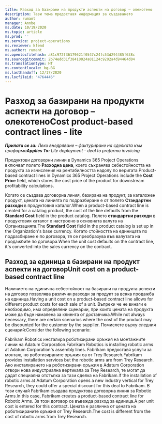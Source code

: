 ```yaml
---
title: Разход за базирани на продукти аспекти на договор – олекотено
description: Тази тема предоставя информация за създаването
author: rumant
manager: Annbe
ms.date: 10/19/2020
ms.topic: article
ms.prod: ''
ms.service: project-operations
ms.reviewer: kfend
ms.author: rumant
ms.openlocfilehash: a81c972f36179621f0547c24fc53d294485f638c
ms.sourcegitcommit: 2b74edd31f38410024a01124c9202a4d94464d04
ms.translationtype: HT
ms.contentlocale: bg-BG
ms.lasthandoff: 12/17/2020
ms.locfileid: "4764446"
---
```

# <a name="cost-product-based-contract-lines---lite"></a><span data-ttu-id="0a9c1-103">Разход за базирани на продукти аспекти на договор – олекотено</span><span class="sxs-lookup"><span data-stu-id="0a9c1-103">Cost product-based contract lines - lite</span></span>

<span data-ttu-id="0a9c1-104">_**Прилага се за:** Леко внедряване – фактуриране на сделката към проформа_</span><span class="sxs-lookup"><span data-stu-id="0a9c1-104">_**Applies To:** Lite deployment - deal to proforma invoicing_</span></span>


<span data-ttu-id="0a9c1-105">Продуктови договорни линии в Dynamics 365 Project Operations включват полето **Разходна цена**, което съхранява себестойността на продукта за изчисления на рентабилността надолу по веригата.</span><span class="sxs-lookup"><span data-stu-id="0a9c1-105">Product-based contract lines in Dynamics 365 Project Operations include the **Cost Price** field, which stores the cost price of the product for downstream profitability calculations.</span></span>

<span data-ttu-id="0a9c1-106">Когато се създава договорна линия, базирана на продукт, за каталожен продукт, цената на линията по подразбиране е от полето **Стандартни разходи** в продуктовия каталог.</span><span class="sxs-lookup"><span data-stu-id="0a9c1-106">When a product-based contract line is created for a catalog product, the cost of the line defaults from the **Standard Cost** field in the product catalog.</span></span> <span data-ttu-id="0a9c1-107">Полето **стандартни разходи** в продуктовия каталог е настроено в основната валута на Организацията.</span><span class="sxs-lookup"><span data-stu-id="0a9c1-107">The **Standard Cost** field in the product catalog is set up in the Organization's base currency.</span></span> <span data-ttu-id="0a9c1-108">Когато стойността на единицата по подразбиране е по договора, тя се преобразува във валутата на продажбите по договора.</span><span class="sxs-lookup"><span data-stu-id="0a9c1-108">When the unit cost defaults on the contract line, it's converted into the sales currency on the contract.</span></span>

## <a name="unit-cost-on-a-product-based-contract-line"></a><span data-ttu-id="0a9c1-109">Разход за единица в базирани на продукт аспекти на договор</span><span class="sxs-lookup"><span data-stu-id="0a9c1-109">Unit cost on a product-based contract line</span></span>

<span data-ttu-id="0a9c1-110">Наличието на единична себестойност на базирани на продукта аспекти на договор позволява различни разходи за продукт за всяка продажба на единица.</span><span class="sxs-lookup"><span data-stu-id="0a9c1-110">Having a unit cost on a product-based contract line allows for different product costs for each sale of a unit.</span></span> <span data-ttu-id="0a9c1-111">Въпреки че не винаги е необходимо, има определени сценарии, при които цената на продукта може да бъде намалена за клиента от доставчика.</span><span class="sxs-lookup"><span data-stu-id="0a9c1-111">While not always necessary, there are certain scenarios where the cost of the product may be discounted for the customer by the supplier.</span></span> <span data-ttu-id="0a9c1-112">Помислете върху следния сценарий:</span><span class="sxs-lookup"><span data-stu-id="0a9c1-112">Consider the following scenario:</span></span>

<span data-ttu-id="0a9c1-113">Fabrikam Robotics инсталира роботизирани оръжия на монтажните линии на Adatum Corporation.</span><span class="sxs-lookup"><span data-stu-id="0a9c1-113">Fabrikam Robotics is installing robotic arms at Adatum Corporation's assembly lines.</span></span> <span data-ttu-id="0a9c1-114">Fabrikam предоставя услуги за монтаж, но роботизираните оръжия са от Trey Research.</span><span class="sxs-lookup"><span data-stu-id="0a9c1-114">Fabrikam provides installation services but the robotic arms are from Trey Research.</span></span> <span data-ttu-id="0a9c1-115">Ако инсталирането на роботизирани оръжия в Adatum Corporation отвори нова индустриална вертикала за Trey Research, те могат да дадат специална отстъпка за тази сделка на Fabrikam.</span><span class="sxs-lookup"><span data-stu-id="0a9c1-115">If the installation of robotic arms at Adatum Corporation opens a new industry vertical for Trey Research, they could offer a special discount for this deal to Fabrikam.</span></span> <span data-ttu-id="0a9c1-116">В този случай Fabrikam създава продуктова договорна линия за Robotic Arms.</span><span class="sxs-lookup"><span data-stu-id="0a9c1-116">In this case, Fabrikam creates a product-based contract line for Robotic Arms.</span></span> <span data-ttu-id="0a9c1-117">За този договор се въвежда разход за единица.</span><span class="sxs-lookup"><span data-stu-id="0a9c1-117">A per unit cost is entered for this contract.</span></span> <span data-ttu-id="0a9c1-118">Цената е различна от цената на роботизираните оръжия от Trey Research.</span><span class="sxs-lookup"><span data-stu-id="0a9c1-118">The cost is different from the cost of robotic arms from Trey Research.</span></span>
